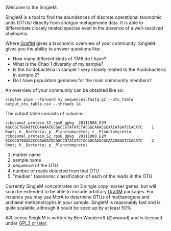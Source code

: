 Welcome to the SingleM.

SingleM is a tool to find the abundances of discrete operational taxonomic units (OTUs) directly from shotgun metagenome data. It is able to differentiate closely related species even in the absence of a well-resolved phylogeny.

Where [GraftM](https://github.com/geronimp/graftM) gives a taxonomic overview of your community, SingleM gives you the ability to answer questions like:

* How many different kinds of TM6 do I have?
* What is the Chao 1 diversity of my sample?
* Is the Acidobacteria in sample 1 very closely related to the Acidobacteria in sample 2?
* Do I have population genomes for the main community members?

An overview of your community can be obtained like so:
```
singlem pipe --forward my_sequences.fastq.gz --otu_table output_otu_table.csv --threads 24
```
The output table consists of columns:
```
ribosomal_protein_S2_rpsB_gpkg  20111000_E2M    AGCCGCTGGAATCCGAAAATGCGGCCGTATATCTACGGCAAACGCAACATGATCCACATC    1       Root; k__Bacteria; p__Planctomycetes; c__Planctomycetia
ribosomal_protein_S2_rpsB_gpkg  20111000_E2M    GCCGCGTGGAACCCGAAGATGCAGCCGTACATCTACGGCAAGCGCAACGGGATCCACATC    2       Root; k__Bacteria; p__Planctomycetes
```
1. marker name
2. sample name
3. sequence of the OTU
4. number of reads detected from that OTU
5. "median" taxonomic classification of each of the reads in the OTU

Currently SingleM concentrates on 3 single copy marker genes, but will soon be extended to be able to include arbitrary [GraftM](https://github.com/geronimp/graftM) packages. For instance you may use McrA to determine OTUs of methanogens and archaeal methanotrophs in your sample. SingleM is reasonably fast and is quite scalable, although it could be sped up by at least 50%.

##License
SingleM is written by Ben Woodcroft (@wwood) and is licensed under [GPL3 or later](https://gnu.org/licenses/gpl.html).
